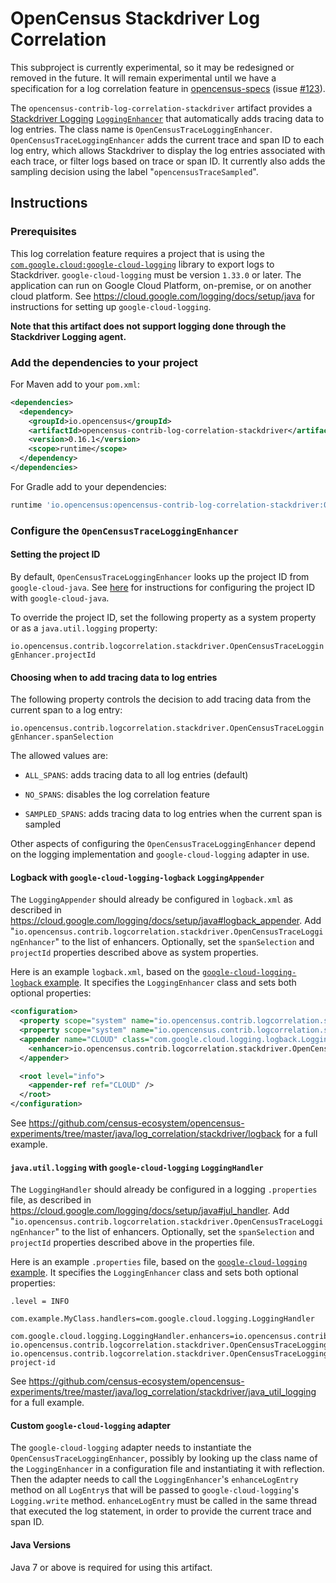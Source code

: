 # OpenCensus Stackdriver Log Correlation

This subproject is currently experimental, so it may be redesigned or removed in the future.  It
will remain experimental until we have a specification for a log correlation feature in
[opencensus-specs](https://github.com/census-instrumentation/opencensus-specs/)
(issue [#123](https://github.com/census-instrumentation/opencensus-specs/issues/123)).

The `opencensus-contrib-log-correlation-stackdriver` artifact provides a
[Stackdriver Logging](https://cloud.google.com/logging/)
[`LoggingEnhancer`](http://googlecloudplatform.github.io/google-cloud-java/google-cloud-clients/apidocs/com/google/cloud/logging/LoggingEnhancer.html)
that automatically adds tracing data to log entries. The class name is
`OpenCensusTraceLoggingEnhancer`. `OpenCensusTraceLoggingEnhancer` adds the current trace and span
ID to each log entry, which allows Stackdriver to display the log entries associated with each
trace, or filter logs based on trace or span ID. It currently also adds the sampling decision using
the label "`opencensusTraceSampled`".

## Instructions

### Prerequisites

This log correlation feature requires a project that is using the
[`com.google.cloud:google-cloud-logging`](https://github.com/GoogleCloudPlatform/google-cloud-java/tree/master/google-cloud-clients/google-cloud-logging)
library to export logs to Stackdriver. `google-cloud-logging` must be version `1.33.0` or later.
The application can run on Google Cloud Platform, on-premise, or on
another cloud platform. See https://cloud.google.com/logging/docs/setup/java for instructions for
setting up `google-cloud-logging`.

**Note that this artifact does not support logging done through the Stackdriver Logging agent.**

### Add the dependencies to your project

For Maven add to your `pom.xml`:
```xml
<dependencies>
  <dependency>
    <groupId>io.opencensus</groupId>
    <artifactId>opencensus-contrib-log-correlation-stackdriver</artifactId>
    <version>0.16.1</version>
    <scope>runtime</scope>
  </dependency>
</dependencies>
```

For Gradle add to your dependencies:
```groovy
runtime 'io.opencensus:opencensus-contrib-log-correlation-stackdriver:0.16.1'
```

### Configure the `OpenCensusTraceLoggingEnhancer`

#### Setting the project ID

By default, `OpenCensusTraceLoggingEnhancer` looks up the project ID from `google-cloud-java`. See
[here](https://github.com/GoogleCloudPlatform/google-cloud-java#specifying-a-project-id) for
instructions for configuring the project ID with `google-cloud-java`.

To override the project ID, set the following property as a system property or as a
`java.util.logging` property:

`io.opencensus.contrib.logcorrelation.stackdriver.OpenCensusTraceLoggingEnhancer.projectId`

#### Choosing when to add tracing data to log entries

The following property controls the decision to add tracing data from the current span to a log
entry:

`io.opencensus.contrib.logcorrelation.stackdriver.OpenCensusTraceLoggingEnhancer.spanSelection`

The allowed values are:

* `ALL_SPANS`: adds tracing data to all log entries (default)

* `NO_SPANS`: disables the log correlation feature

* `SAMPLED_SPANS`: adds tracing data to log entries when the current span is sampled

Other aspects of configuring the `OpenCensusTraceLoggingEnhancer` depend on the logging
implementation and `google-cloud-logging` adapter in use.

#### Logback with `google-cloud-logging-logback` `LoggingAppender`

The `LoggingAppender` should already be configured in `logback.xml` as described in
https://cloud.google.com/logging/docs/setup/java#logback_appender. Add
"`io.opencensus.contrib.logcorrelation.stackdriver.OpenCensusTraceLoggingEnhancer`" to the list of
enhancers. Optionally, set the `spanSelection` and `projectId` properties described above as system
properties.

Here is an example `logback.xml`, based on the
[`google-cloud-logging-logback` example](https://github.com/GoogleCloudPlatform/java-docs-samples/blob/a2b04b20d81ee631439a9368fb99b44849519e28/logging/logback/src/main/resources/logback.xml).
It specifies the `LoggingEnhancer` class and sets both optional properties:

```xml
<configuration>
  <property scope="system" name="io.opencensus.contrib.logcorrelation.stackdriver.OpenCensusTraceLoggingEnhancer.spanSelection" value="SAMPLED_SPANS" />
  <property scope="system" name="io.opencensus.contrib.logcorrelation.stackdriver.OpenCensusTraceLoggingEnhancer.projectId" value="my-project-id" />
  <appender name="CLOUD" class="com.google.cloud.logging.logback.LoggingAppender">
    <enhancer>io.opencensus.contrib.logcorrelation.stackdriver.OpenCensusTraceLoggingEnhancer</enhancer>
  </appender>

  <root level="info">
    <appender-ref ref="CLOUD" />
  </root>
</configuration>
```

See
https://github.com/census-ecosystem/opencensus-experiments/tree/master/java/log_correlation/stackdriver/logback
for a full example.

#### `java.util.logging` with `google-cloud-logging` `LoggingHandler`

The `LoggingHandler` should already be configured in a logging `.properties` file, as described in
https://cloud.google.com/logging/docs/setup/java#jul_handler. Add
"`io.opencensus.contrib.logcorrelation.stackdriver.OpenCensusTraceLoggingEnhancer`" to the list of
enhancers. Optionally, set the `spanSelection` and `projectId` properties described above in the
properties file.

Here is an example `.properties` file, based on the
[`google-cloud-logging` example](https://github.com/GoogleCloudPlatform/java-docs-samples/blob/a2b04b20d81ee631439a9368fb99b44849519e28/logging/jul/src/main/resources/logging.properties).
It specifies the `LoggingEnhancer` class and sets both optional properties:

```properties
.level = INFO

com.example.MyClass.handlers=com.google.cloud.logging.LoggingHandler

com.google.cloud.logging.LoggingHandler.enhancers=io.opencensus.contrib.logcorrelation.stackdriver.OpenCensusTraceLoggingEnhancer
io.opencensus.contrib.logcorrelation.stackdriver.OpenCensusTraceLoggingEnhancer.spanSelection=SAMPLED_SPANS
io.opencensus.contrib.logcorrelation.stackdriver.OpenCensusTraceLoggingEnhancer.projectId=my-project-id
```

See
https://github.com/census-ecosystem/opencensus-experiments/tree/master/java/log_correlation/stackdriver/java_util_logging
for a full example.

#### Custom `google-cloud-logging` adapter

The `google-cloud-logging` adapter needs to instantiate the `OpenCensusTraceLoggingEnhancer`,
possibly by looking up the class name of the `LoggingEnhancer` in a configuration file and
instantiating it with reflection. Then the adapter needs to call the `LoggingEnhancer`'s
`enhanceLogEntry` method on all `LogEntry`s that will be passed to `google-cloud-logging`'s
`Logging.write` method. `enhanceLogEntry` must be called in the same thread that executed the log
statement, in order to provide the current trace and span ID.

#### Java Versions

Java 7 or above is required for using this artifact.
